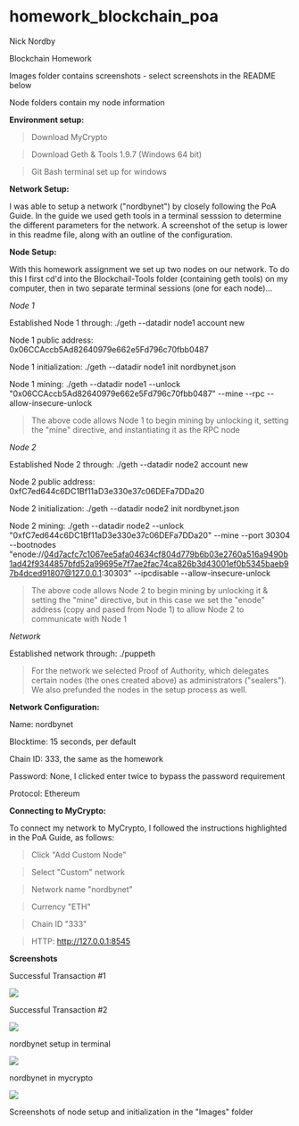# homework_blockchain_poa

Nick Nordby

Blockchain Homework

Images folder contains screenshots - select screenshots in the README below

Node folders contain my node information 


**Environment setup:**

> Download MyCrypto

> Download Geth & Tools 1.9.7 (Windows 64 bit)
 
> Git Bash terminal set up for windows


**Network Setup:**

I was able to setup a network ("nordbynet") by closely following the PoA Guide. In the guide we used geth tools in a terminal sesssion to determine the different parameters for the network. A screenshot of the setup is lower in this readme file, along with an outline of the configuration.


**Node Setup:**

With this homework assignment we set up two nodes on our network. To do this I first cd'd into the Blockchail-Tools folder (containing geth tools) on my computer, then in two separate terminal sessions (one for each node)...


*Node 1*

Established Node 1 through: ./geth --datadir node1 account new

Node 1 public address: 0x06CCAccb5Ad82640979e662e5Fd796c70fbb0487

Node 1 initialization: ./geth --datadir node1 init nordbynet.json

Node 1 mining: ./geth --datadir node1 --unlock "0x06CCAccb5Ad82640979e662e5Fd796c70fbb0487" --mine --rpc --allow-insecure-unlock

> The above code allows Node 1 to begin mining by unlocking it, setting the "mine" directive, and instantiating it as the RPC node


*Node 2*

Established Node 2 through: ./geth --datadir node2 account new

Node 2 public address: 0xfC7ed644c6DC1Bf11aD3e330e37c06DEFa7DDa20

Node 2 initialization: ./geth --datadir node2 init nordbynet.json

Node 2 mining: ./geth --datadir node2 --unlock "0xfC7ed644c6DC1Bf11aD3e330e37c06DEFa7DDa20" --mine --port 30304 --bootnodes "enode://04d7acfc7c1067ee5afa04634cf804d779b6b03e2760a516a9490b1ad42f9344857bfd52a99695e7f7ae2fac74ca826b3d43001ef0b5345baeb97b4dced91807@127.0.0.1:30303" --ipcdisable --allow-insecure-unlock

> The above code allows Node 2 to begin mining by unlocking it & setting the "mine" directive, but in this case we set the "enode" address (copy and pased from Node 1) to allow Node 2 to communicate with Node 1


*Network*

Established network through: ./puppeth

> For the network we selected Proof of Authority, which delegates certain nodes (the ones created above) as administrators ("sealers"). We also prefunded the nodes in the setup process as well. 


**Network Configuration:**

Name: nordbynet

Blocktime: 15 seconds, per default

Chain ID: 333, the same as the homework

Password: None, I clicked enter twice to bypass the password requirement

Protocol: Ethereum


**Connecting to MyCrypto:**

To connect my network to MyCrypto, I followed the instructions highlighted in the PoA Guide, as follows:

> Click "Add Custom Node"

> Select "Custom" network

> Network name "nordbynet"

> Currency "ETH"

> Chain ID "333"

> HTTP: http://127.0.0.1:8545


**Screenshots**

Successful Transaction #1

![](Images/successful_transaction_1.PNG)

Successful Transaction #2

![](Images/successful_transaction_2.PNG)

nordbynet setup in terminal

![](Images/nordbynet_setup.PNG)

nordbynet in mycrypto

![](Images/mycrypto_nordbynet.PNG)

Screenshots of node setup and initialization in the "Images" folder





